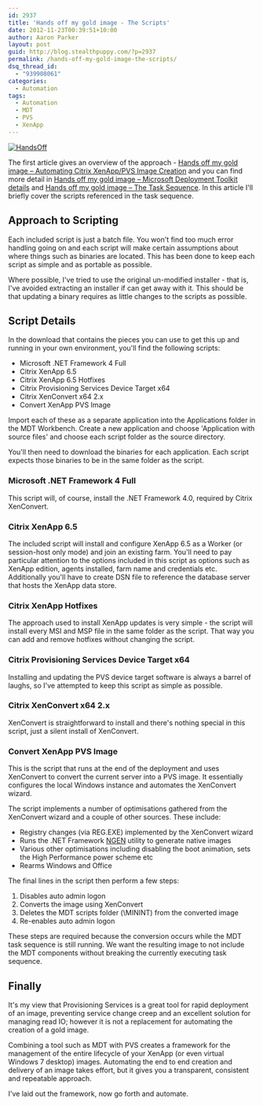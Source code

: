 ```yaml
---
id: 2937
title: 'Hands off my gold image - The Scripts'
date: 2012-11-23T00:39:51+10:00
author: Aaron Parker
layout: post
guid: http://blog.stealthpuppy.com/?p=2937
permalink: /hands-off-my-gold-image-the-scripts/
dsq_thread_id:
  - "939908061"
categories:
  - Automation
tags:
  - Automation
  - MDT
  - PVS
  - XenApp
---
```

[![HandsOff]({{site.baseurl}}/media/2012/11/HandsOff.jpg)](https://citrix.g2planet.com/synergybarcelona2012/public_session_view.php?agenda_session_id=191&conference=synergy)

The first article gives an overview of the approach - [Hands off my gold image – Automating Citrix XenApp/PVS Image Creation]({{site.baseurl}}/deployment/hands-off-my-gold-image-automating-citrix-xenapppvs-image-creation/) and you can find more detail in [Hands off my gold image – Microsoft Deployment Toolkit details]({{site.baseurl}}/deployment/hands-off-my-gold-image-microsoft-deployment-toolkit-details/) and [Hands off my gold image – The Task Sequence]({{site.baseurl}}/deployment/hands-off-my-gold-image-the-task-sequence/). In this article I'll briefly cover the scripts referenced in the task sequence.

## Approach to Scripting

Each included script is just a batch file. You won't find too much error handling going on and each script will make certain assumptions about where things such as binaries are located. This has been done to keep each script as simple and as portable as possible.

Where possible, I've tried to use the original un-modified installer - that is, I've avoided extracting an installer if can get away with it. This should be that updating a binary requires as little changes to the scripts as possible.

## Script Details

In the download that contains the pieces you can use to get this up and running in your own environment, you'll find the following scripts:

* Microsoft .NET Framework 4 Full
* Citrix XenApp 6.5
* Citrix XenApp 6.5 Hotfixes
* Citrix Provisioning Services Device Target x64
* Citrix XenConvert x64 2.x
* Convert XenApp PVS Image

Import each of these as a separate application into the Applications folder in the MDT Workbench. Create a new application and choose 'Application with source files' and choose each script folder as the source directory.

You'll then need to download the binaries for each application. Each script expects those binaries to be in the same folder as the script.

### Microsoft .NET Framework 4 Full

This script will, of course, install the .NET Framework 4.0, required by Citrix XenConvert.

### Citrix XenApp 6.5

The included script will install and configure XenApp 6.5 as a Worker (or session-host only mode) and join an existing farm. You'll need to pay particular attention to the options included in this script as options such as XenApp edition, agents installed, farm name and credentials etc. Additionally you'll have to create DSN file to reference the database server that hosts the XenApp data store.

### Citrix XenApp Hotfixes

The approach used to install XenApp updates is very simple - the script will install every MSI and MSP file in the same folder as the script. That way you can add and remove hotfixes without changing the script.

### Citrix Provisioning Services Device Target x64

Installing and updating the PVS device target software is always a barrel of laughs, so I've attempted to keep this script as simple as possible.

### Citrix XenConvert x64 2.x

XenConvert is straightforward to install and there's nothing special in this script, just a silent install of XenConvert.

### Convert XenApp PVS Image

This is the script that runs at the end of the deployment and uses XenConvert to convert the current server into a PVS image. It essentially configures the local Windows instance and automates the XenConvert wizard.

The script implements a number of optimisations gathered from the XenConvert wizard and a couple of other sources. These include:

* Registry changes (via REG.EXE) implemented by the XenConvert wizard
* Runs the .NET Framework [NGEN](http://en.wikipedia.org/wiki/Native_Image_Generator) utility to generate native images
* Various other optimisations including disabling the boot animation, sets the High Performance power scheme etc
* Rearms Windows and Office

The final lines in the script then perform a few steps:

1. Disables auto admin logon
2. Converts the image using XenConvert
3. Deletes the MDT scripts folder (\MININT) from the converted image
4. Re-enables auto admin logon

These steps are required because the conversion occurs while the MDT task sequence is still running. We want the resulting image to not include the MDT components without breaking the currently executing task sequence.

## Finally

It's my view that Provisioning Services is a great tool for rapid deployment of an image, preventing service change creep and an excellent solution for managing read IO; however it is not a replacement for automating the creation of a gold image.

Combining a tool such as MDT with PVS creates a framework for the management of the entire lifecycle of your XenApp (or even virtual Windows 7 desktop) images. Automating the end to end creation and delivery of an image takes effort, but it gives you a transparent, consistent and repeatable approach.

I've laid out the framework, now go forth and automate.
